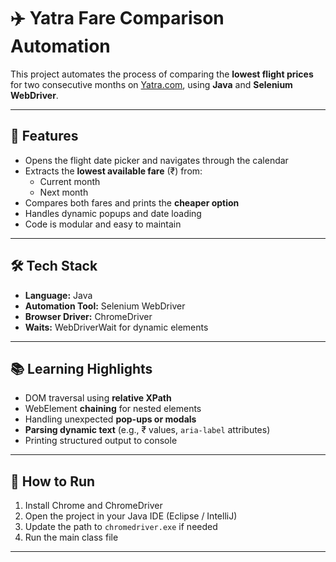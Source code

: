 # ✈️ Yatra Fare Comparison Automation

This project automates the process of comparing the **lowest flight prices** for two consecutive months on [Yatra.com](https://www.yatra.com), using **Java** and **Selenium WebDriver**.

---

## 🚀 Features

- Opens the flight date picker and navigates through the calendar
- Extracts the **lowest available fare** (₹) from:
  - Current month
  - Next month
- Compares both fares and prints the **cheaper option**
- Handles dynamic popups and date loading
- Code is modular and easy to maintain

---

## 🛠 Tech Stack

- **Language:** Java  
- **Automation Tool:** Selenium WebDriver  
- **Browser Driver:** ChromeDriver  
- **Waits:** WebDriverWait for dynamic elements

---

## 📚 Learning Highlights

- DOM traversal using **relative XPath**
- WebElement **chaining** for nested elements
- Handling unexpected **pop-ups or modals**
- **Parsing dynamic text** (e.g., ₹ values, `aria-label` attributes)
- Printing structured output to console

---

## 🔧 How to Run

1. Install Chrome and ChromeDriver
2. Open the project in your Java IDE (Eclipse / IntelliJ)
3. Update the path to `chromedriver.exe` if needed
4. Run the main class file

---
